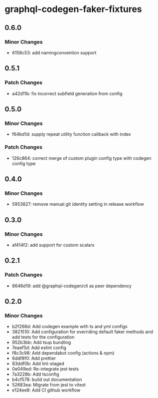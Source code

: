 # graphql-codegen-faker-fixtures

## 0.6.0

### Minor Changes

- 6158c53: add namingconvention support

## 0.5.1

### Patch Changes

- a42d11b: fix incorrect subfield generation from config

## 0.5.0

### Minor Changes

- f64bd1d: supply repeat utility function callback with index

### Patch Changes

- 126c864: correct merge of custom plugin config type with codegen config type

## 0.4.0

### Minor Changes

- 5953827: remove manual git identity setting in release workflow

## 0.3.0

### Minor Changes

- af414f2: add support for custom scalars

## 0.2.1

### Patch Changes

- 8646d19: add @graphql-codegen/cli as peer dependency

## 0.2.0

### Minor Changes

- b2f268d: Add codegen example with ts and yml configs
- 3821510: Add configuration for overriding default faker methods and add tests for the configuration
- 952b3bb: Add tsup bundling
- 7eaef5d: Add eslint config
- f8c3c98: Add dependabot config (actions & npm)
- 6ddf8f0: Add prettier
- 83ddf0b: Add lint-staged
- 0e049ed: Re-integrate jest tests
- 7a3228b: Add tsconfig
- b4cf578: build out documentation
- 52683ea: Migrate from jest to vitest
- e124ee8: Add CI github workflow

